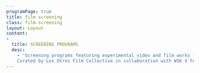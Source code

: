 ```yaml
---
programPage: true
title: film screening
class: film-screening
layout: Layout
content:
-
  title: SCREENING PROGRAMS
  desc:
    - 'Screening programs featuring experimental video and film works from abstractions, 16mm experiments, cinegraphs, and video work from Asian filmmakers and visual artists.
    Curated by Los Otros Film Collective in collaboration with WSK X Festival Of The Recently Possible'
---
```

